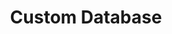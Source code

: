 ---
title: "Custom Database"
type: help
source: "custom-database"
tags: ["gettingstarted", "custom-database"]
---
